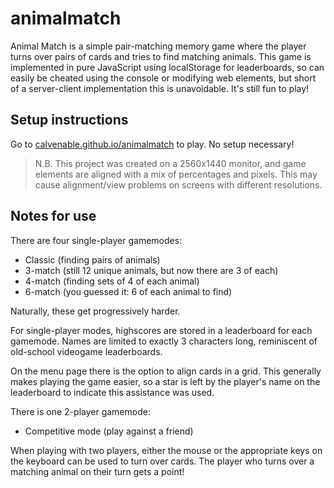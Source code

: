 # animalmatch

Animal Match is a simple pair-matching memory game where the player turns over pairs of cards and tries to find matching animals. This game is implemented in pure JavaScript using localStorage for leaderboards, so can easily be cheated using the console or modifying web elements, but short of a server-client implementation this is unavoidable. It's still fun to play!

## Setup instructions
Go to [calvenable.github.io/animalmatch](https://calvenable.github.io/animalmatch/) to play. No setup necessary!

>N.B. This project was created on a 2560x1440 monitor, and game elements are aligned with a mix of percentages and pixels. This may cause alignment/view problems on screens with different resolutions.

## Notes for use

There are four single-player gamemodes:
 - Classic (finding pairs of animals)
 - 3-match (still 12 unique animals, but now there are 3 of each)
 - 4-match (finding sets of 4 of each animal)
 - 6-match (you guessed it: 6 of each animal to find)

Naturally, these get progressively harder.

For single-player modes, highscores are stored in a leaderboard for each gamemode. Names are limited to exactly 3 characters long, reminiscent of old-school videogame leaderboards.

On the menu page there is the option to align cards in a grid. This generally makes playing the game easier, so a star is left by the player's name on the leaderboard to indicate this assistance was used.

There is one 2-player gamemode:
 - Competitive mode (play against a friend)

When playing with two players, either the mouse or the appropriate keys on the keyboard can be used to turn over cards.
The player who turns over a matching animal on their turn gets a point!
